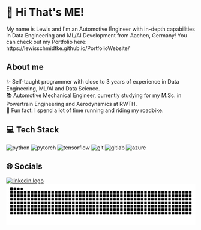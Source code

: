 <h1 align="left">👋 Hi That's ME!</h1>

<p align="left">My name is Lewis and I'm an Automotive Engineer with in-depth capabilities in Data Engineering and ML/AI Development from Aachen, Germany! You can check out my Portfolio here: https://lewisschmidtke.github.io/PortfolioWebsite/</p>

<h2 align="left">About me</h2>

<p align="left">
✨ Self-taught programmer with close to 3 years of experience in Data Engineering, ML/AI and Data Science.
<br>📚 Automotive Mechanical Engineer, currently studying for my M.Sc. in Powertrain Engineering and Aerodynamics at RWTH.
<br>🎲 Fun fact: I spend a lot of time running and riding my roadbike.
</p>

<h2 align="left"> 💻 Tech Stack</h2>

<div align="left">
  <img src="https://skillicons.dev/icons?i=python" height="40" alt="python" />
  <img src="https://skillicons.dev/icons?i=pytorch" height="40" alt="pytorch" />
  <img src="https://skillicons.dev/icons?i=tensorflow" height="40" alt="tensorflow" />
  <img src="https://skillicons.dev/icons?i=git" height="40" alt="git" />
  <img src="https://skillicons.dev/icons?i=gitlab" height="40" alt="gitlab" />
  <img src="https://skillicons.dev/icons?i=azure" height="40" alt="azure" />
</div>

<h2 align="left"> 🌐 Socials </h2>

<div align="left">
  <a href="https://www.linkedin.com/in/lewismaximilianschmidtke/" target="_blank">
    <img src="https://raw.githubusercontent.com/maurodesouza/profile-readme-generator/master/src/assets/icons/social/linkedin/default.svg" width="52" height="40" alt="linkedin logo" />
  </a>
</div>

<img src="https://raw.githubusercontent.com/LewisSchmidtke/LewisSchmidtke/output/snake.svg" alt="Snake animation" />
